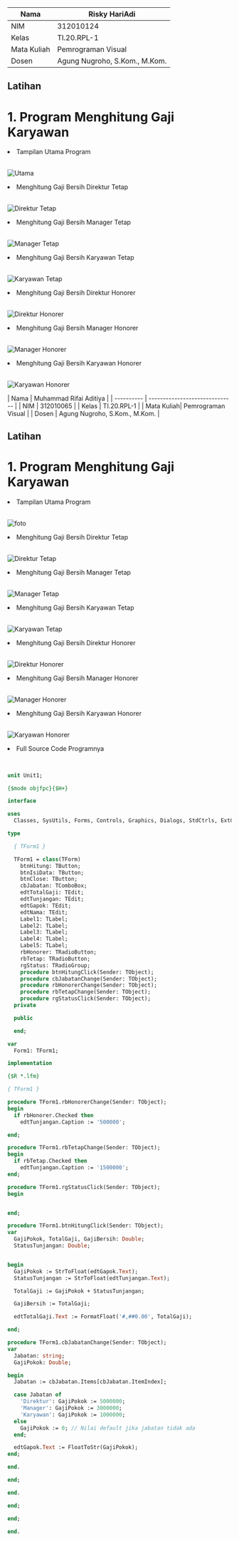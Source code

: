 | Nama       | Risky HariAdi                  |
| ---------- | ------------------------------ |
| NIM        | 312010124                      |
| Kelas      | TI.20.RPL-1                    |
| Mata Kuliah| Pemrograman Visual             |
| Dosen      | Agung Nugroho, S.Kom., M.Kom.  |

## Latihan
# 1. Program Menghitung Gaji Karyawan

<li>Tampilan Utama Program</li></br>

![Utama](Gambar/Utama.png)</p>

<li>Menghitung Gaji Bersih Direktur Tetap</li></br>

![Direktur Tetap](Gambar/Direktur%20Tetap.png)</p>

<li>Menghitung Gaji Bersih Manager Tetap</li></br>

![Manager Tetap](Gambar/Manager%20Tetap.png)</p>

<li>Menghitung Gaji Bersih Karyawan Tetap</li></br>

![Karyawan Tetap](Gambar/Karyawan%20Tetap.png)</p>

<li>Menghitung Gaji Bersih Direktur Honorer</li></br>

![Direktur Honorer](Gambar/Direktur%20Honorer.png)</p>

<li>Menghitung Gaji Bersih Manager Honorer</li></br>

![Manager Honorer](Gambar/Manager%20Honorer.png)</p>

<li>Menghitung Gaji Bersih Karyawan Honorer</li></br>

![Karyawan Honorer](Gambar/Karyawan%20Honorer.png)</p>
| Nama       | Muhammad Rifai Aditiya            |
| ---------- | ------------------------------ |
| NIM        | 312010065                      |
| Kelas      | TI.20.RPL-1                    |
| Mata Kuliah| Pemrograman Visual             |
| Dosen      | Agung Nugroho, S.Kom., M.Kom.  |

## Latihan
# 1. Program Menghitung Gaji Karyawan

<li>Tampilan Utama Program</li></br>

![foto](foto/Slide1.PNG)</p>

<li>Menghitung Gaji Bersih Direktur Tetap</li></br>

![Direktur Tetap](Gambar/Direktur%20Tetap.png)</p>

<li>Menghitung Gaji Bersih Manager Tetap</li></br>

![Manager Tetap](Gambar/Manager%20Tetap.png)</p>

<li>Menghitung Gaji Bersih Karyawan Tetap</li></br>

![Karyawan Tetap](Gambar/Karyawan%20Tetap.png)</p>

<li>Menghitung Gaji Bersih Direktur Honorer</li></br>

![Direktur Honorer](Gambar/Direktur%20Honorer.png)</p>

<li>Menghitung Gaji Bersih Manager Honorer</li></br>

![Manager Honorer](Gambar/Manager%20Honorer.png)</p>

<li>Menghitung Gaji Bersih Karyawan Honorer</li></br>

![Karyawan Honorer](Gambar/Karyawan%20Honorer.png)</p>

<li>Full Source Code Programnya</li></br>

```pascal

unit Unit1;

{$mode objfpc}{$H+}

interface

uses
  Classes, SysUtils, Forms, Controls, Graphics, Dialogs, StdCtrls, ExtCtrls;

type

  { TForm1 }

  TForm1 = class(TForm)
    btnHitung: TButton;
    btnIsiData: TButton;
    btnClose: TButton;
    cbJabatan: TComboBox;
    edtTotalGaji: TEdit;
    edtTunjangan: TEdit;
    edtGapok: TEdit;
    edtNama: TEdit;
    Label1: TLabel;
    Label2: TLabel;
    Label3: TLabel;
    Label4: TLabel;
    Label5: TLabel;
    rbHonorer: TRadioButton;
    rbTetap: TRadioButton;
    rgStatus: TRadioGroup;
    procedure btnHitungClick(Sender: TObject);
    procedure cbJabatanChange(Sender: TObject);
    procedure rbHonorerChange(Sender: TObject);
    procedure rbTetapChange(Sender: TObject);
    procedure rgStatusClick(Sender: TObject);
  private

  public

  end;

var
  Form1: TForm1;

implementation

{$R *.lfm}

{ TForm1 }

procedure TForm1.rbHonorerChange(Sender: TObject);
begin
  if rbHonorer.Checked then
    edtTunjangan.Caption := '500000';

end;

procedure TForm1.rbTetapChange(Sender: TObject);
begin
  if rbTetap.Checked then
    edtTunjangan.Caption := '1500000';
end;

procedure TForm1.rgStatusClick(Sender: TObject);
begin


end;

procedure TForm1.btnHitungClick(Sender: TObject);
var
  GajiPokok, TotalGaji, GajiBersih: Double;
  StatusTunjangan: Double;


begin
  GajiPokok := StrToFloat(edtGapok.Text);
  StatusTunjangan := StrToFloat(edtTunjangan.Text);

  TotalGaji := GajiPokok + StatusTunjangan;

  GajiBersih := TotalGaji;

  edtTotalGaji.Text := FormatFloat('#,##0.00', TotalGaji);

end;

procedure TForm1.cbJabatanChange(Sender: TObject);
var
  Jabatan: string;
  GajiPokok: Double;

begin
  Jabatan := cbJabatan.Items[cbJabatan.ItemIndex];

  case Jabatan of
    'Direktur': GajiPokok := 5000000;
    'Manager': GajiPokok := 3000000;
    'Karyawan': GajiPokok := 1000000;
  else
    GajiPokok := 0; // Nilai default jika jabatan tidak ada
  end;

  edtGapok.Text := FloatToStr(GajiPokok);
end;

end.

end;

end.

end;

end;

end.


```